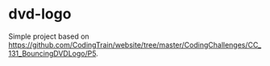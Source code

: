 # dvd-logo

Simple project based on https://github.com/CodingTrain/website/tree/master/CodingChallenges/CC_131_BouncingDVDLogo/P5.
